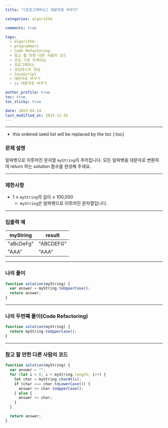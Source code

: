 ```yaml
---
title: "[프로그래머스] 대문자로 바꾸기"

categories: algorithm

comments: true

tags:
  - algorithm
  - programmers
  - Code Refactoring
  - 참고 할 만한 다른 사람의 코드
  - 코딩 기초 트레이닝
  - 프로그래머스
  - 코딩테스트 연습
  - JavaScript
  - 대문자로 바꾸기
  - js 대문자로 바꾸기

author_profile: true
toc: true
toc_sticky: true

date: 2023-04-24
last_modified_at: 2023-11-25
---
```


---

<!-- prettier-ignore -->
* this ordered seed list will be replaced by the toc 
{:toc}

### 문제 설명

알파벳으로 이루어진 문자열 `myString`이 주어집니다. 모든 알파벳을 대문자로 변환하여 return 하는 solution 함수를 완성해 주세요.

---

### 제한사항

- 1 ≤ `myString`의 길이 ≤ 100,000
  - `myString`은 알파벳으로 이루어진 문자열입니다.

---

### 입출력 예

| myString  | result    |
| --------- | --------- |
| "aBcDeFg" | "ABCDEFG" |
| "AAA"     | "AAA"     |

---

### 나의 풀이

```jsx
function solution(myString) {
  var answer = myString.toUpperCase();
  return answer;
}
```

---

### 나의 두번째 풀이(Code Refactoring)

```jsx
function solution(myString) {
  return myString.toUpperCase();
}
```

---

### 참고 할 만한 다른 사람의 코드

```jsx
function solution(myString) {
  var answer = "";
  for (let i = 0; i < myString.length; i++) {
    let char = myString.charAt(i);
    if (char === char.toLowerCase()) {
      answer += char.toUpperCase();
    } else {
      answer += char;
    }
  }

  return answer;
}
```
